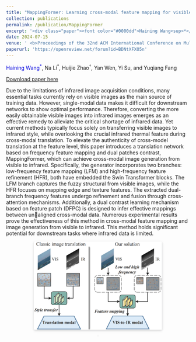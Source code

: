 ```yaml
---
title: "MappingFormer: Learning cross-modal feature mapping for visible-to-infrared image translation"
collection: publications
permalink: /publication/MappingFormer
excerpt: '<div class="paper"><font color="#0000dd">Haining Wang<sup>*</sup></font>, Na Li<sup>*</sup>, Huijie Zhao<sup>†</sup>, Yan Wen, Yi Su, and Yuqiang Fang</div>'
date: 2024-07-15
venue: ' <b>Proceedings of the 32nd ACM International Conference on Multimedia</b> (ACM MM 2024, CCF-A类会议)'
paperurl: 'https://openreview.net/forum?id=BDNtXFXO5n'
---
```


<div class="paper"><font color="#0000dd">Haining Wang<sup>*</sup></font>, Na Li<sup>*</sup>, Huijie Zhao<sup>†</sup>, Yan Wen, Yi Su, and Yuqiang Fang</div>

[Download paper here](https://openreview.net/forum?id=BDNtXFXO5n)

Due to the limitations of infrared image acquisition conditions, many essential tasks currently rely on visible images as the main source of training data. However, single-modal data makes it difficult for downstream networks to show optimal performance. Therefore, converting the more easily obtainable visible images into infrared images emerges as an effective remedy to alleviate the critical shortage of infrared data. Yet current methods typically focus solely on transferring visible images to infrared style, while overlooking the crucial infrared thermal feature during cross-modal translation. To elevate the authenticity of cross-model translation at the feature level, this paper introduces a translation network based on frequency feature mapping and dual patches contrast, MappingFormer, which can achieve cross-modal image generation from visible to infrared. Specifically, the generator incorporates two branches: low-frequency feature mapping (LFM) and high-frequency feature refinement (HFR), both have embedded the Swin Transformer blocks. The LFM branch captures the fuzzy structural from visible images, while the HFR focuses on mapping edge and texture features. The extracted dual-branch frequency features undergo refinement and fusion through cross-attention mechanisms. Additionally, a dual contrast learning mechanism based on feature patch (DFPC) is designed to infer effective mappings between unaligned cross-modal data. Numerous experimental results prove the effectiveness of this method in cross-modal feature mapping and image generation from visible to infrared. This method holds significant potential for downstream tasks where infrared data is limited.

<center> <img style=" border-radius: 0.3125em; box-shadow: 0 2px 4px 0 rgba(34,36,38,.12),0 2px 10px 0 rgba(34,36,38,.08);" src="../images/MappingFormer.png" width="70%"> <br><div style=" color: orange; border-bottom: 1px solid #d9d9d9; display: inline-block; color: #999; padding: 2px;"> </div><p></p></center>
